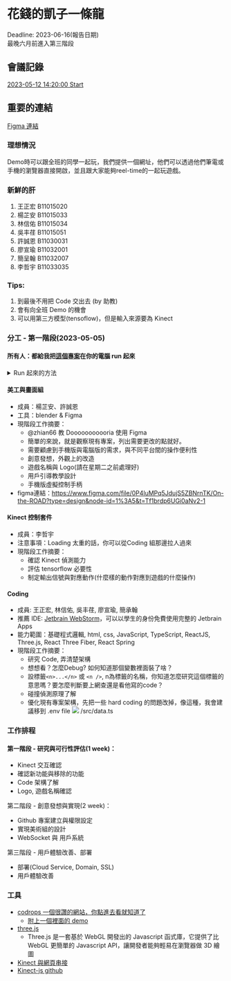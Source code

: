 # 花錢的凱子一條龍

Deadline: 2023-06-16(報告日期) <br />
最晚六月前進入第三階段

## 會議記錄
[2023-05-12 14:20:00 Start](https://hackmd.io/@cJ6It8dzQM-AxvJdVHHRpA/H1ymmUo4h/edit)

## 重要的連結
[Figma 連結](https://www.figma.com/file/0P4luMPq5JdujS5ZBNrnTK/On-the-ROAD?type=design&node-id=1%3A5&t=V1EH8cNrADojEI5P-1)

### 理想情況
Demo時可以跟全班的同學一起玩，我們提供一個網址，他們可以透過他們筆電或手機的瀏覽器直接開啟，並且跟大家能夠reel-time的一起玩遊戲。

### 新鮮的肝
1. 王正宏 B11015020
2. 楊芷安 B11015033
3. 林信佑 B11015034
4. 吳丰荏 B11015051
5. 許誠恩 B11030031
6. 廖宣瑜 B11032001
7. 簡呈翰 B11032007
8. 李哲宇 B11033035

### Tips:
1. 到最後不用把 Code 交出去 (by 助教)
2. 會有向全班 Demo 的機會
3. 可以用第三方模型(tensoflow)，但是輸入來源要為 Kinect

### 分工 - 第一階段(2023-05-05)
#### 所有人：都給我把[這個專案](https://github.com/pmndrs/racing-game)在你的電腦 run 起來
<details>
<summary>Run 起來的方法</summary>

1. 下載 [專案](https://github.com/pmndrs/racing-game) 到你的電腦，如果下載下來是.zip壓縮包則需要解壓縮。
2. 進到專案資料夾
    - Windows 用戶：Windows鍵敲一下，鍵入：cmd，敲一下回車，後面操作跟macOS差不多
    - macOS 用戶: Command (or Cmd) ⌘ + Space 懟下去，鍵入：
      ![](https://i.imgur.com/kBbE1SG.png)，敲一下回車，在彈出來的程式裡面輸入`node -v`，敲一下回車，如果提示找不到對應指令等等之類的訊息，請到 [nodejs](https://nodejs.org/zh-cn/download/) 官網載來安裝，請下載長期維護版，裝完後，重新開啟終端機（Terminal）輸入一樣輸入`node -v` 看看有沒有出來東西，沒有出來請趕快到群組求救。

      接下來，請在終端機中輸入`cd ` ，注意，cd 後面要空一格，然後將專案資料夾拖到終端機裡面（不用將專案資料夾打開），回車敲一下以切換到對應目錄

      輸入 `npm install` 可能會需要很長的時間，不要以為它卡住了
      數入 `npm run dev`，過一陣子應該能看到一個網址，長：http://localhost:3000，到瀏覽器打開這個網址
      enjoy~~
    - 其他系統: 能不用上面兩個系統，你一定知道要怎麼辦到

注意，npm run dev打完之後不可以把終端機關掉，否則Server會停止。
如果以後要再次開啟專案的話，只要將終端機切換到對應的資料夾下輸入 `npm run dev` 即可

</details>

#### 美工與畫面組
- 成員：楊芷安、許誠恩
- 工具：blender & Figma
- 現階段工作摘要：
    - @zhian66 教 Dooooooooooria 使用 Figma
    - 簡單的來說，就是觀察現有專案，列出需要更改的點就好。
    - 需要顧慮到手機版與電腦版的需求，與不同平台間的操作便利性
    - 創意發想，外觀上的改造
    - 遊戲名稱與 Logo(請在星期二之前處理好)
    - 用戶引導教學設計
    - 手機版虛擬控制手柄
- figma連結：https://www.figma.com/file/0P4luMPq5JdujS5ZBNrnTK/On-the-ROAD?type=design&node-id=1%3A5&t=Tf1brdp6UGi0aNv2-1

#### Kinect 控制套件
- 成員：李哲宇
- 注意事項：Loading 太重的話，你可以從Coding 組那邊拉人過來
- 現階段工作摘要：
    - 確認 Kinect 偵測能力
    - 評估 tensorflow 必要性
    - 制定輸出信號與對應動作(什麼樣的動作對應到遊戲的什麼操作)

#### Coding
- 成員: 王正宏, 林信佑, 吳丰荏, 廖宣瑜, 簡承翰
- 推薦 IDE: [Jetbrain WebStorm](https://www.jetbrains.com/webstorm/)，可以以學生的身份免費使用完整的 Jetbrain Apps
- 能力範圍：基礎程式邏輯, html, css, JavaScript, TypeScript, ReactJS, Three.js, React Three Fiber, React Spring
- 現階段工作摘要：
    - 研究 Code, 弄清楚架構
    - 想想看？怎麼Debug? 如何知道那個變數裡面裝了啥？
    - 設標籤`<n>...</n>` 或 `<n />`, n為標籤的名稱，你知道怎麼研究這個標籤的意思嗎？要怎麼判斷要上網查還是看他寫的code？
    - 碰撞偵測原理了解
    - 優化現有專案架構，先把一些 hard coding 的問題改掉，像這種，我會建議移到 .env file
      ![](https://i.imgur.com/ZveVI1R.png)
      /src/data.ts

### 工作排程
#### 第一階段 - 研究與可行性評估(1 week)：
- Kinect 交互確認
- 確認新功能與移除的功能
- Code 架構了解
- Logo, 遊戲名稱確認

第二階段 - 創意發想與實現(2 week)：
- Github 專案建立與權限設定
- 實現美術組的設計
- WebSocket 與 用戶系統

第三階段 - 用戶體驗改善、部署
- 部署(Cloud Service, Domain, SSL)
- 用戶體驗改善

### 工具

- [codrops 一個很讚的網站，你點進去看就知道了](https://tympanus.net/codrops/category/tutorials/)
    - [附上一個裡面的 demo](https://tympanus.net/codrops/2022/04/25/case-study-windland-an-immersive-three-js-experience/)
- [three.js](https://threejs.org)
    - Three.js 是一套基於 WebGL 開發出的 Javascript 函式庫，它提供了比 WebGL 更簡單的 Javascript API，讓開發者能夠輕易在瀏覽器做 3D 繪圖
- [Kinect 與網頁串接](http://blog.mackerron.com/2012/02/03/depthcam-webkinect/)
- [Kinect-js github](https://github.com/v-kiniv/kinect-js)


<!-- ## 共筆

### 安裝環境

- Mac 打開 terminal
- Windows 打開 cmd


打上 `node -v`

如果有顯示錯誤，要到 [node.js 官網](https://nodejs.org/en)下載


### 打開賽車專案

[專案連結](https://github.com/pmndrs/racing-game)

```shell!
git clone https://github.com/pmndrs/racing-game.git

cd racing-game
npm install
npm run dev
```

打開跳出的網址（http://localhost:3000/）
開始玩車車

---

之後要再打開一次的話，直接進入資料夾，
`npm run dev`

---


public 放媒體檔案(材質、音樂)
src 放程式相關檔案

 -->
